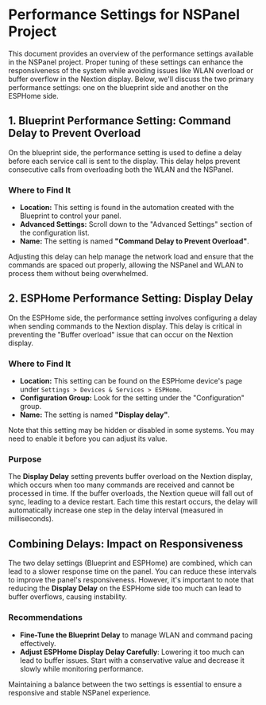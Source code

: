# Performance Settings for NSPanel Project

This document provides an overview of the performance settings available in the NSPanel project.
Proper tuning of these settings can enhance the responsiveness of the system while avoiding issues like WLAN overload or
buffer overflow in the Nextion display.
Below, we'll discuss the two primary performance settings: one on the blueprint side and another on the ESPHome side.

## 1. Blueprint Performance Setting: Command Delay to Prevent Overload

On the blueprint side, the performance setting is used to define a delay before each service call is sent to the display.
This delay helps prevent consecutive calls from overloading both the WLAN and the NSPanel.

### Where to Find It
- **Location:** This setting is found in the automation created with the Blueprint to control your panel.
- **Advanced Settings:** Scroll down to the "Advanced Settings" section of the configuration list.
- **Name:** The setting is named **"Command Delay to Prevent Overload"**.

Adjusting this delay can help manage the network load and ensure that the commands are spaced out properly,
allowing the NSPanel and WLAN to process them without being overwhelmed.

## 2. ESPHome Performance Setting: Display Delay

On the ESPHome side, the performance setting involves configuring a delay when sending commands to the Nextion display.
This delay is critical in preventing the "Buffer overload" issue that can occur on the Nextion display.

### Where to Find It
- **Location:** This setting can be found on the ESPHome device's page under `Settings > Devices & Services > ESPHome`.
- **Configuration Group:** Look for the setting under the "Configuration" group.
- **Name:** The setting is named **"Display delay"**.

Note that this setting may be hidden or disabled in some systems. You may need to enable it before you can adjust its value.

### Purpose
The **Display Delay** setting prevents buffer overload on the Nextion display,
which occurs when too many commands are received and cannot be processed in time. If the buffer overloads,
the Nextion queue will fall out of sync, leading to a device restart.
Each time this restart occurs, the delay will automatically increase one step in the delay interval (measured in milliseconds).

## Combining Delays: Impact on Responsiveness
The two delay settings (Blueprint and ESPHome) are combined, which can lead to a slower response time on the panel.
You can reduce these intervals to improve the panel's responsiveness.
However, it's important to note that reducing the **Display Delay** on the ESPHome side too much can lead to buffer overflows, causing instability.

### Recommendations
- **Fine-Tune the Blueprint Delay** to manage WLAN and command pacing effectively.
- **Adjust ESPHome Display Delay Carefully**: Lowering it too much can lead to buffer issues.
    Start with a conservative value and decrease it slowly while monitoring performance.

Maintaining a balance between the two settings is essential to ensure a responsive and stable NSPanel experience.
